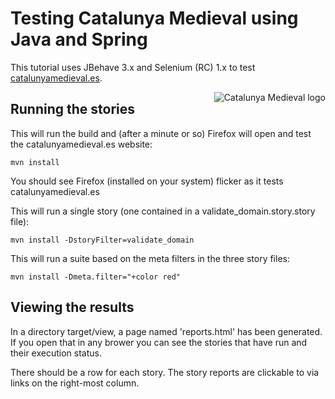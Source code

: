 # Testing Catalunya Medieval using Java and Spring

This tutorial uses JBehave 3.x and Selenium (RC) 1.x to test [catalunyamedieval.es](http://catalunyamedieval.es).

<img src="http://www.catalunyamedieval.es/wp-content/themes/catalunyamedieval/images/logo/logoCM-red-mini.png" alt="Catalunya Medieval logo" align="right" />

## Running the stories

This will run the build and (after a minute or so) Firefox will open and test the catalunyamedieval.es website:

    mvn install 

You should see Firefox (installed on your system) flicker as it tests catalunyamedieval.es

This will run a single story (one contained in a validate_domain.story.story file):

    mvn install -DstoryFilter=validate_domain

This will run a suite based on the meta filters in the three story files:

    mvn install -Dmeta.filter="+color red"

## Viewing the results

In a directory target/view, a page named 'reports.html' has been generated.  
If you open that in any brower you can see the stories that have run and their execution status.

There should be a row for each story.  The story reports are clickable to via links on the right-most column.
